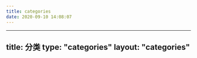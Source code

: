 ```yaml
---
title: categories
date: 2020-09-10 14:08:07
---
```


---
title: 分类
type: "categories"
layout: "categories"
---